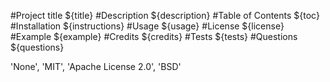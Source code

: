 #Project title
${title}
#Description
${description}
#Table of Contents
${toc}
#Installation
${instructions}
#Usage
${usage}
#License
${license}
#Example
${example}
#Credits
${credits}
#Tests
${tests}
#Questions
${questions}

'None', 'MIT', 'Apache License 2.0', 'BSD'
